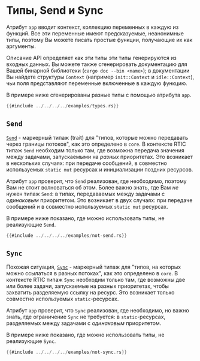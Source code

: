# Типы, Send и Sync

Атрибут `app` вводит контекст, коллекцию переменных в каждую из функций.
Все эти переменные имеют предсказуемые, неанонимные типы, поэтому Вы можете
писать простые функции, получающие их как аргументы.

Описание API определяет как эти типы эти типы генерируются из входных данных.
Вы можете также сгенерировать документацию для Вашей бинарной библиотеки
(`cargo doc --bin <name>`); в документации Вы найдете структуры `Context`
(например `init::Context` и `idle::Context`), чьи поля представляют переменные
включенные в каждую функцию.

В примере ниже сгенерированы разные типы с помощью атрибута `app`.

``` rust
{{#include ../../../../examples/types.rs}}
```

## `Send`

[`Send`] - маркерный типаж (trait) для "типов, которые можно передавать через границы
потоков", как это определено в `core`. В контексте RTIC типаж `Send` необходим
только там, где возможна передача значения между задачами, запускаемыми на
*разных* приоритетах. Это возникает в нескольких случаях: при передаче сообщений,
в совместно используемых `static mut` ресурсах и инициализации поздних ресурсов.

[`Send`]: https://doc.rust-lang.org/core/marker/trait.Send.html

Атрибут `app` проверит, что `Send` реализован, где необходимо, поэтому Вам не
стоит волноваться об этом. Более важно знать, где Вам *не* нужен типаж `Send`:
в типах, передаваемых между задачами с *одинаковым* приоритетом. Это возникает
в двух случаях: при передаче сообщений и в совместно используемых `static mut`
ресурсах.

В примере ниже показано, где можно использовать типы, не реализующие `Send`.

``` rust
{{#include ../../../../examples/not-send.rs}}
```

## `Sync`

Похожая ситуация, [`Sync`] -  маркерный типаж для "типов, на которых можно
ссылаться в разных потоках", как это определено в `core`. В контексте RTIC
типаж `Sync` необходим только там, где возможны две или более задачи,
запускаемые на разных приоритетах, чтобы захватить разделяемую ссылку на
ресурс. Это возникает только  совместно используемых `static`-ресурсах.

[`Sync`]: https://doc.rust-lang.org/core/marker/trait.Sync.html

Атрибут `app` проверит, что `Sync` реализован, где необходимо, но важно знать,
где ограничение `Sync` не требуется: в `static`-ресурсах, разделяемых между
задачами с *одинаковым* приоритетом.

В примере ниже показано, где можно использовать типы, не реализующие `Sync`.

``` rust
{{#include ../../../../examples/not-sync.rs}}
```
